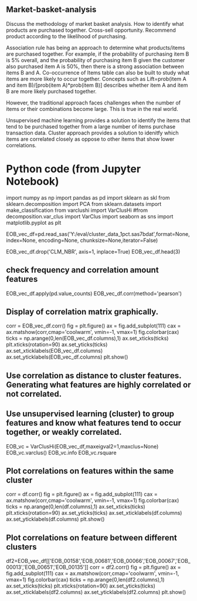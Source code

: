 ## Market-basket-analysis
Discuss the methodology of market basket analysis. How to identify what products are purchased together. Cross-sell opportunity. Recommend product according to the likelihood of purchasing.

Association rule has being an approach to determine what products/items are purchased together. For example, if the probability of purchasing item B is 5% overall, and the probability of purchasing item B given the customer also purchased item A is 50%, then there is a strong association between items B and A. Co-occurrence of Items table can also be built to study what items are more likely to occur together. Concepts such as Lift=prob(item A and item B)/[prob(item A)*prob(item B)] describes whether item A and item B are more likely purchased together.

However, the traditional approach faces challenges when the number of items or their combinations become large. This is true in the real world. 

Unsupervised machine learning provides a solution to identify the items that tend to be purchased together from a large number of items purchase transaction data. Cluster approach provides a solution to idenitfy which items are correlated closely as oppose to other items that show lower correlations.


# Python code (from Jupyter Notebook)
import numpy as np 
import pandas as pd 
import sklearn as skl
from sklearn.decomposition import PCA
from sklearn.datasets import make_classification
from varclushi import VarClusHi
#from decomposition.var_clus import VarClus
import seaborn as sns
import matplotlib.pyplot as plt

EOB_vec_df=pd.read_sas('Y:/eval/cluster_data_1pct.sas7bdat',format=None, index=None, encoding=None,
                chunksize=None,iterator=False)
                
EOB_vec_df.drop('CLM_NBR', axis=1, inplace=True)
EOB_vec_df.head(3)

## check frequency and correlation amount features
EOB_vec_df.apply(pd.value_counts)
EOB_vec_df.corr(method='pearson')

## Display of correlation matrix graphically.
corr = EOB_vec_df.corr()
fig = plt.figure()
ax = fig.add_subplot(111)
cax = ax.matshow(corr,cmap='coolwarm', vmin=-1, vmax=1)
fig.colorbar(cax)
ticks = np.arange(0,len(EOB_vec_df.columns),1)
ax.set_xticks(ticks)
plt.xticks(rotation=90)
ax.set_yticks(ticks)
ax.set_xticklabels(EOB_vec_df.columns)
ax.set_yticklabels(EOB_vec_df.columns)
plt.show()

## Use correlation as distance to cluster features. Generating what features are highly correlated or not correlated.
## Use unsupervised learning (cluster) to group features and know what features tend to occur together, or weakly correlated.
 
EOB_vc = VarClusHi(EOB_vec_df,maxeigval2=1,maxclus=None)
EOB_vc.varclus()
EOB_vc.info
EOB_vc.rsquare

## Plot correlations on features within the same cluster

corr = df.corr()
fig = plt.figure()
ax = fig.add_subplot(111)
cax = ax.matshow(corr,cmap='coolwarm', vmin=-1, vmax=1)
fig.colorbar(cax)
ticks = np.arange(0,len(df.columns),1)
ax.set_xticks(ticks)
plt.xticks(rotation=90)
ax.set_yticks(ticks)
ax.set_xticklabels(df.columns)
ax.set_yticklabels(df.columns)
plt.show()

## Plot correlations on feature between different clusters

df2=EOB_vec_df[['EOB_00158','EOB_00681','EOB_00066','EOB_00067','EOB_00013','EOB_00651','EOB_00135']]
corr = df2.corr()
fig = plt.figure()
ax = fig.add_subplot(111)
cax = ax.matshow(corr,cmap='coolwarm', vmin=-1, vmax=1)
fig.colorbar(cax)
ticks = np.arange(0,len(df2.columns),1)
ax.set_xticks(ticks)
plt.xticks(rotation=90)
ax.set_yticks(ticks)
ax.set_xticklabels(df2.columns)
ax.set_yticklabels(df2.columns)
plt.show()















    

